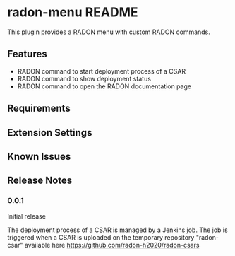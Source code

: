 # radon-menu README

This plugin provides a RADON menu with custom RADON commands.

## Features

- RADON command to start deployment process of a CSAR
- RADON command to show deployment status
- RADON command to open the RADON documentation page

## Requirements


## Extension Settings


## Known Issues


## Release Notes

### 0.0.1

Initial release

The deployment process of a CSAR is managed by a Jenkins job. The job is triggered when a CSAR is uploaded on the temporary repository "radon-csar" available here https://github.com/radon-h2020/radon-csars
